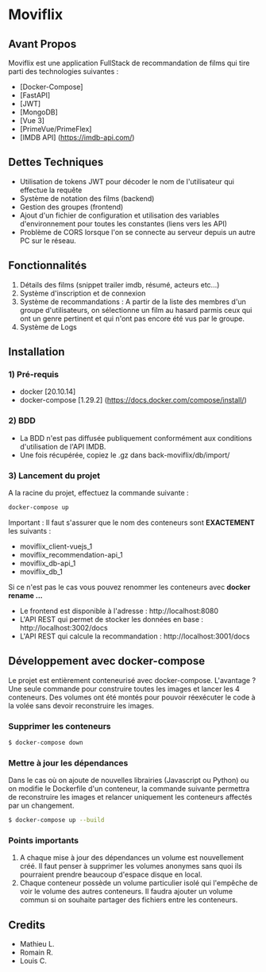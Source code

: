 # Moviflix

## **Avant Propos**
Moviflix est une application FullStack de recommandation de films qui tire parti des technologies suivantes : 
- [Docker-Compose]
- [FastAPI]
- [JWT]
- [MongoDB]
- [Vue 3]
- [PrimeVue/PrimeFlex]
- [IMDB API] (https://imdb-api.com/)

## **Dettes Techniques**
- Utilisation de tokens JWT pour décoder le nom de l'utilisateur qui effectue la requête
- Système de notation des films (backend)
- Gestion des groupes (frontend)
- Ajout d'un fichier de configuration et utilisation des variables d'environnement pour toutes les constantes (liens vers les API)
- Problème de CORS lorsque l'on se connecte au serveur depuis un autre PC sur le réseau.

## **Fonctionnalités**
1) Détails des films (snippet trailer imdb, résumé, acteurs etc...)
2) Système d'inscription et de connexion
3) Système de recommandations : 
A partir de la liste des membres d'un groupe d'utilisateurs, on sélectionne un film au hasard parmis ceux qui ont un genre pertinent et qui n'ont pas encore été vus par le groupe. 
4) Système de Logs

## **Installation**
### 1) **Pré-requis**
- docker [20.10.14]
- docker-compose [1.29.2] (https://docs.docker.com/compose/install/)

### 2) **BDD**
- La BDD n'est pas diffusée publiquement conformément aux conditions d'utilisation de l'API IMDB.
- Une fois récupérée, copiez le .gz dans back-moviflix/db/import/

### 3) **Lancement du projet**
A la racine du projet, effectuez la commande suivante :
```sh
docker-compose up
```
Important : Il faut s'assurer que le nom des conteneurs sont **EXACTEMENT** les suivants : 
- moviflix_client-vuejs_1
- moviflix_recommendation-api_1
- moviflix_db-api_1
- moviflix_db_1

Si ce n'est pas le cas vous pouvez renommer les conteneurs avec **docker rename ...**

- Le frontend est disponible à l'adresse : http://localhost:8080
- L'API REST qui permet de stocker les données en base : http://localhost:3002/docs
- L'API REST qui calcule la recommandation : http://localhost:3001/docs

## **Développement avec docker-compose**
Le projet est entièrement conteneurisé avec docker-compose. L'avantage ? Une seule commande pour construire toutes les images et lancer les 4 conteneurs. Des volumes ont été montés pour pouvoir réexécuter le code à la volée sans devoir reconstruire les images.


### **Supprimer les conteneurs**
```sh
$ docker-compose down
```
### **Mettre à jour les dépendances** 
Dans le cas où on ajoute de nouvelles librairies (Javascript ou Python) ou on modifie le Dockerfile d'un conteneur, la commande suivante permettra de reconstruire les images et relancer uniquement les conteneurs affectés par un changement.  
```sh
$ docker-compose up --build 
```

### **Points importants** 
1) A chaque mise à jour des dépendances un volume est nouvellement créé. Il faut penser à supprimer les volumes anonymes sans quoi ils pourraient prendre beaucoup d'espace disque en local.
2) Chaque conteneur possède un volume particulier isolé qui l'empêche de voir le volume des autres conteneurs. Il faudra ajouter un volume commun si on souhaite partager des fichiers entre les conteneurs.

## **Credits**
- Mathieu L.
- Romain R.
- Louis C.